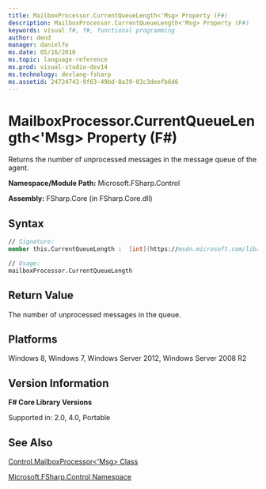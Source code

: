 ```yaml
---
title: MailboxProcessor.CurrentQueueLength<'Msg> Property (F#)
description: MailboxProcessor.CurrentQueueLength<'Msg> Property (F#)
keywords: visual f#, f#, functional programming
author: dend
manager: danielfe
ms.date: 05/16/2016
ms.topic: language-reference
ms.prod: visual-studio-dev14
ms.technology: devlang-fsharp
ms.assetid: 24724743-9f63-49bd-8a39-03c3deefb6d6 
---
```


# MailboxProcessor.CurrentQueueLength<'Msg> Property (F#)

Returns the number of unprocessed messages in the message queue of the agent.

**Namespace/Module Path:** Microsoft.FSharp.Control

**Assembly:** FSharp.Core (in FSharp.Core.dll)


## Syntax

```fsharp
// Signature:
member this.CurrentQueueLength :  [int](https://msdn.microsoft.com/library/025d5455-3622-4ea5-9573-3ecbd4ee1375)

// Usage:
mailboxProcessor.CurrentQueueLength
```
## Return Value

The number of unprocessed messages in the queue.

## Platforms
Windows 8, Windows 7, Windows Server 2012, Windows Server 2008 R2


## Version Information
**F# Core Library Versions**

Supported in: 2.0, 4.0, Portable

## See Also
[Control.MailboxProcessor&#60;'Msg&#62; Class](Control.MailboxProcessor%5B%27Msg%5D-Class-%5BFSharp%5D.md)

[Microsoft.FSharp.Control Namespace](Microsoft.FSharp.Control-Namespace-%5BFSharp%5D.md)